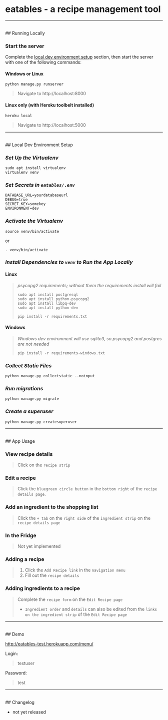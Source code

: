 # eatables - a recipe management tool
---
<br>
## Running Locally

### Start the server
Complete the [local dev environment setup](#local-dev-environment-setup) section, then start the server with one of the following commands:
#### Windows or Linux
```
python manage.py runserver
```

>Navigate to http://localhost:8000


#### Linux only (with Heroku toolbelt installed)
```
heroku local
```

>Navigate to http://localhost:5000

---
<br>
## Local Dev Environment Setup

### *Set Up the Virtualenv*
```
sudo apt install virtualenv
virtualenv venv
```

### *Set Secrets in `eatables/.env`*
```
DATABASE_URL=yourdatabaseurl
DEBUG=true
SECRET_KEY=somekey
ENVIRONMENT=dev
```

### *Activate the Virtualenv*
```
source venv/bin/activate
```
or
```
. venv/bin/activate
```

### *Install Dependencies to `venv` to Run the App Locally*
#### Linux
>*psycopg2 requirements; without them the requirements install will fail*
>```
>sudo apt install postgresql
>sudo apt install python-psycopg2
>sudo apt install libpq-dev
>sudo apt install python-dev
>```
>
>```
>pip install -r requirements.txt
>```

#### Windows
>*Windows dev environment will use sqlite3, so psycopg2 and postgres are not needed*
>```
>pip install -r requirements-windows.txt
>```


### *Collect Static Files*
```
python manage.py collectstatic --noinput
```

### *Run migrations*
```
python manage.py migrate
```

### *Create a superuser*
```
python manage.py createsuperuser
```

---
<br>
## App Usage

### View recipe details
>Click on the `recipe strip`

### Edit a recipe
>Click the `bluegreen circle button` in the `bottom right` of the `recipe details page`.

### Add an ingredient to the shopping list
>Click the `+ tab` on the `right side` of the `ingredient strip` on the `recipe details page`

### In the Fridge
>Not yet implemented

### Adding a recipe
>1. Click the `Add Recipe link` in the `navigation menu`
>2. Fill out the `recipe details`

### Adding ingredients to a recipe
>Complete the `recipe form` on the `Edit Recipe page`<br>
>* `Ingredient order` and `details` can also be edited from the `links on the ingredient strip` of the `Edit Recipe page`

---
<br>
## Demo

http://eatables-test.herokuapp.com/menu/

Login:
> testuser

Password:
> test

---
<br>
## Changelog

- not yet released
